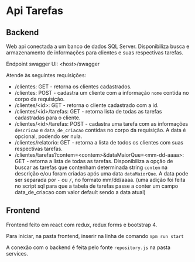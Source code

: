 
# Api Tarefas

## Backend

Web api conectada a um banco de dados SQL Server. Disponibiliza busca e armazenamento de informações para clientes e suas respectivas tarefas.

Endpoint swagger UI: \<host\>/swagger

Atende às seguintes requisições:
 - /clientes: GET - retorna os clientes cadastrados.
 - /clientes: POST - cadastra um cliente com a informação `nome` contida no corpo da requisição.
 - /clientes/\<id\>: GET - retorna o cliente cadastrado com a id.
 - /clientes/\<id\>/tarefas: GET - retorna lista de todas as tarefas cadastradas para o cliente.
 - /clientes/\<id\>/tarefas: POST - cadastra uma tarefa com as informações `descricao` e `data_de_criacao` contidas no corpo da requisição. A data é opcional, podendo ser nula.
 - /clientes/relatorio: GET - retorna a lista de todos os clientes com suas respectivas tarefas.
 - /clientes/tarefas?contem=\<contem\>&dataMaiorQue=\<mm-dd-aaaa\>: GET - retorna a lista de todas as tarefas. Disponibiliza a opção de buscar as tarefas que contenham determinada string `contem` na descrição e/ou foram criadas após uma data `dataMaiorQue`. A data pode ser separada por `-` ou `/`, no formato mm/dd/aaaa. (uma adição foi feita no script sql para que a tabela de tarefas passe a conter um campo data_de_criacao com valor default sendo a data atual)

## Frontend

Frontend feito em react com redux, redux forms e bootstrap 4.

Para iniciar, na pasta frontend, inserir na linha de comando `npm run start`

A conexão com o backend é feita pelo fonte `repository.js` na pasta services.

